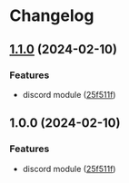 # Changelog

## [1.1.0](https://github.com/Eventiva/Eventiva/compare/workflows/discord/generator-v1.0.0...workflows/discord/generator-v1.1.0) (2024-02-10)

### Features

- discord module ([25f511f](https://github.com/Eventiva/Eventiva/commit/25f511fd049709cc618d12b47b2622f9c8a57e84))

## 1.0.0 (2024-02-10)

### Features

- discord module ([25f511f](https://github.com/Eventiva/Eventiva/commit/25f511fd049709cc618d12b47b2622f9c8a57e84))
